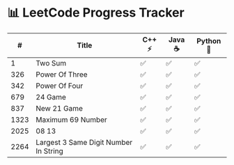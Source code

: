# 📊 LeetCode Progress Tracker

| # | Title | C++ ⚡ | Java ☕ | Python 🐍 |
|---|-------|---|---|---|
| 1 | Two Sum | ✅ | ✅ | ✅ |
| 326 | Power Of Three | ✅ | ✅ | ✅ |
| 342 | Power Of Four | ✅ | ✅ | ✅ |
| 679 | 24 Game | ✅ | ✅ | ✅ |
| 837 | New 21 Game | ✅ | ✅ | ✅ |
| 1323 | Maximum 69 Number | ✅ | ✅ | ✅ |
| 2025 | 08 13 | ✅ | ✅ | ✅ |
| 2264 | Largest 3 Same Digit Number In String | ✅ | ✅ | ✅ |